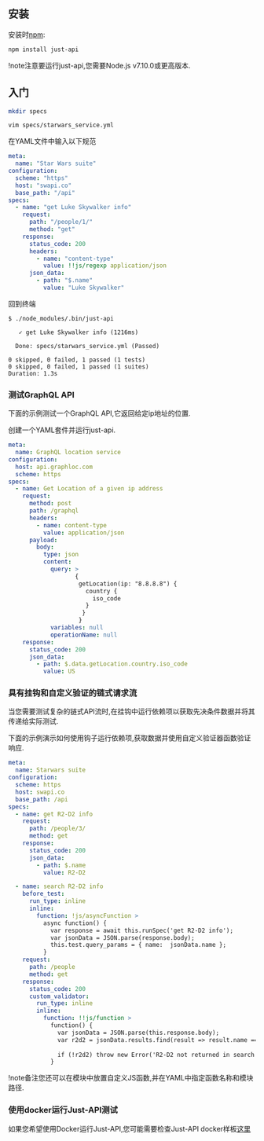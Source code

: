 
## 安装

安装时[npm](https://npmjs.org): 

```bash
npm install just-api
```

!note注意要运行just-api,您需要Node.js v7.10.0或更高版本. 

## 入门

```bash
mkdir specs
```

```bash
vim specs/starwars_service.yml
```

在YAML文件中输入以下规范

```yaml
meta:
  name: "Star Wars suite"
configuration:
  scheme: "https"
  host: "swapi.co"
  base_path: "/api"
specs:
  - name: "get Luke Skywalker info"
    request:
      path: "/people/1/"
      method: "get"
    response:
      status_code: 200
      headers:
        - name: "content-type"
          value: !!js/regexp application/json      
      json_data:
        - path: "$.name"
          value: "Luke Skywalker"
```

回到终端

```text
$ ./node_modules/.bin/just-api

   ✓ get Luke Skywalker info (1216ms)

  Done: specs/starwars_service.yml (Passed)

0 skipped, 0 failed, 1 passed (1 tests)
0 skipped, 0 failed, 1 passed (1 suites)
Duration: 1.3s
```

### 测试GraphQL API

下面的示例测试一个GraphQL API,它返回给定ip地址的位置. 

创建一个YAML套件并运行just-api. 

```yaml
meta:
  name: GraphQL location service
configuration:
  host: api.graphloc.com
  scheme: https
specs:
  - name: Get Location of a given ip address
    request:
      method: post
      path: /graphql
      headers:
        - name: content-type
          value: application/json
      payload:
        body:
          type: json
          content:
            query: >
                   {
                    getLocation(ip: "8.8.8.8") {
                      country {
                        iso_code
                      }
                     }
                    }
            variables: null
            operationName: null
    response:
      status_code: 200
      json_data:
        - path: $.data.getLocation.country.iso_code
          value: US
```

### 具有挂钩和自定义验证的链式请求流

当您需要测试复杂的链式API流时,在挂钩中运行依赖项以获取先决条件数据并将其传递给实际测试. 

下面的示例演示如何使用钩子运行依赖项,获取数据并使用自定义验证器函数验证响应. 

```yaml
meta:
  name: Starwars suite
configuration:
  scheme: https
  host: swapi.co
  base_path: /api
specs:
  - name: get R2-D2 info
    request:
      path: /people/3/
      method: get
    response:
      status_code: 200
      json_data:
        - path: $.name
          value: R2-D2

  - name: search R2-D2 info
    before_test:
      run_type: inline
      inline:
        function: !js/asyncFunction >
          async function() {
            var response = await this.runSpec('get R2-D2 info');
            var jsonData = JSON.parse(response.body);
            this.test.query_params = { name:  jsonData.name };
          }
    request:
      path: /people
      method: get
    response:
      status_code: 200
      custom_validator:
        run_type: inline
        inline:
          function: !!js/function >
            function() {
              var jsonData = JSON.parse(this.response.body);
              var r2d2 = jsonData.results.find(result => result.name === 'R2-D2');
              
              if (!r2d2) throw new Error('R2-D2 not returned in search results');
            }
```

!note备注您还可以在模块中放置自定义JS函数,并在YAML中指定函数名称和模块路径. 

### 使用docker运行Just-API测试

如果您希望使用Docker运行Just-API,您可能需要检查Just-API docker样板[这里](https://github.com/kiranz/docker-just-api-sample)
